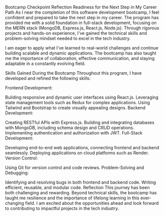 Bootcamp Checkpoint Reflection
Readiness for the Next Step in My Career Path
As I near the completion of this software development bootcamp,
I feel confident and prepared to take the next step in my career. The program has provided me with a solid foundation in full-stack development, focusing on the MERN stack (MongoDB, Express.js, React.js, Node.js).
Through rigorous projects and hands-on experience, I've gained the technical skills and problem-solving mindset needed to excel in the tech industry.

I am eager to apply what I've learned to real-world challenges and continue building scalable and dynamic applications. The bootcamp has also taught me the importance of collaboration, effective communication, and staying adaptable in a constantly evolving field.

Skills Gained During the Bootcamp
Throughout this program, I have developed and refined the following skills:

Frontend Development:

Building responsive and dynamic user interfaces using React.js.
Leveraging state management tools such as Redux for complex applications.
Using Tailwind and Bootstrap to create visually appealing designs.
Backend Development:

Creating RESTful APIs with Express.js.
Building and integrating databases with MongoDB, including schema design and CRUD operations.
Implementing authentication and authorization with JWT.
Full-Stack Development:

Developing end-to-end web applications, connecting frontend and backend seamlessly.
Deploying applications on cloud platforms such as Render.
Version Control:

Using Git for version control and code reviews.
Problem-Solving and Debugging:

Identifying and resolving bugs in both frontend and backend code.
Writing efficient, reusable, and modular code.
Reflection
This journey has been both challenging and rewarding. Beyond technical skills, the bootcamp has taught me resilience and the importance of lifelong learning in this ever-changing field. I am excited about the opportunities ahead and look forward to contributing to impactful projects in the tech industry.

